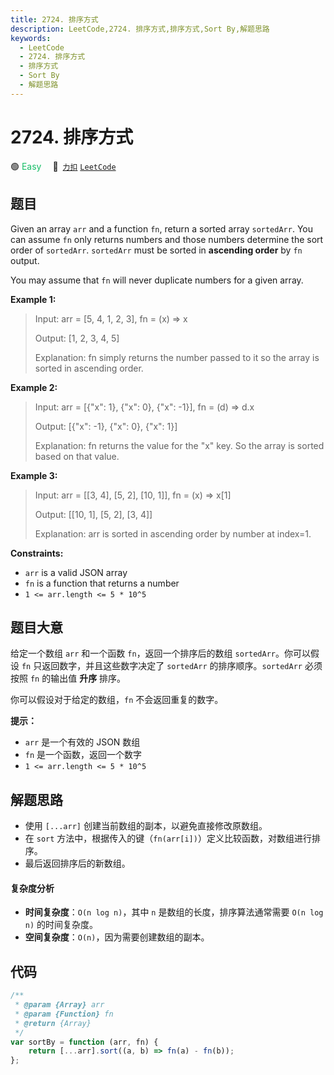 ```yaml
---
title: 2724. 排序方式
description: LeetCode,2724. 排序方式,排序方式,Sort By,解题思路
keywords:
  - LeetCode
  - 2724. 排序方式
  - 排序方式
  - Sort By
  - 解题思路
---
```


# 2724. 排序方式

🟢 <font color=#15bd66>Easy</font>&emsp; 🔗&ensp;[`力扣`](https://leetcode.cn/problems/sort-by) [`LeetCode`](https://leetcode.com/problems/sort-by)

## 题目

Given an array `arr` and a function `fn`, return a sorted array `sortedArr`.
You can assume `fn` only returns numbers and those numbers determine the sort
order of `sortedArr`. `sortedArr` must be sorted in **ascending order** by
`fn` output.

You may assume that `fn` will never duplicate numbers for a given array.

**Example 1:**

> Input: arr = [5, 4, 1, 2, 3], fn = (x) => x
>
> Output: [1, 2, 3, 4, 5]
>
> Explanation: fn simply returns the number passed to it so the array is sorted in ascending order.

**Example 2:**

> Input: arr = [{"x": 1}, {"x": 0}, {"x": -1}], fn = (d) => d.x
>
> Output: [{"x": -1}, {"x": 0}, {"x": 1}]
>
> Explanation: fn returns the value for the "x" key. So the array is sorted based on that value.

**Example 3:**

> Input: arr = [[3, 4], [5, 2], [10, 1]], fn = (x) => x[1]
>
> Output: [[10, 1], [5, 2], [3, 4]]
>
> Explanation: arr is sorted in ascending order by number at index=1.

**Constraints:**

- `arr` is a valid JSON array
- `fn` is a function that returns a number
- `1 <= arr.length <= 5 * 10^5`

## 题目大意

给定一个数组 `arr` 和一个函数 `fn`，返回一个排序后的数组 `sortedArr`。你可以假设 `fn` 只返回数字，并且这些数字决定了
`sortedArr` 的排序顺序。`sortedArr` 必须按照 `fn` 的输出值 **升序** 排序。

你可以假设对于给定的数组，`fn` 不会返回重复的数字。

**提示：**

- `arr` 是一个有效的 JSON 数组
- `fn` 是一个函数，返回一个数字
- `1 <= arr.length <= 5 * 10^5`

## 解题思路

- 使用 `[...arr]` 创建当前数组的副本，以避免直接修改原数组。
- 在 `sort` 方法中，根据传入的键（`fn(arr[i])`）定义比较函数，对数组进行排序。
- 最后返回排序后的新数组。

#### 复杂度分析

- **时间复杂度**：`O(n log n)`，其中 `n` 是数组的长度，排序算法通常需要 `O(n log n)` 的时间复杂度。
- **空间复杂度**：`O(n)`，因为需要创建数组的副本。

## 代码

```javascript
/**
 * @param {Array} arr
 * @param {Function} fn
 * @return {Array}
 */
var sortBy = function (arr, fn) {
	return [...arr].sort((a, b) => fn(a) - fn(b));
};
```

